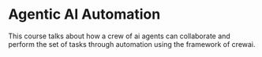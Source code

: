 # Agentic AI Automation
 This course talks about how a crew of ai agents can collaborate and perform the set of tasks through automation using the framework of crewai. 

